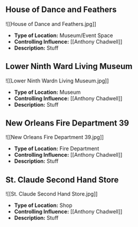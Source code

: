 ## House of Dance and Feathers
![[House of Dance and Feathers.jpg]]
- **Type of Location:** Museum/Event Space
- **Controlling Influence:** [[Anthony Chadwell]]
- **Description:** Stuff

## Lower Ninth Ward Living Museum
![[Lower Ninth Wardn Living Museum.jpg]]
- **Type of Location:** Museum
- **Controlling Influence:** [[Anthony Chadwell]]
- **Description:** Stuff

## New Orleans Fire Department 39
![[New Orleans Fire Department 39.jpg]]
- **Type of Location:** Fire Department
- **Controlling Influence:** [[Anthony Chadwell]]
- **Description:** Stuff

## St. Claude Second Hand Store
![[St. Claude Second Hand Store.jpg]]
- **Type of Location:** Shop
- **Controlling Influence:** [[Anthony Chadwell]]
- **Description:** Stuff